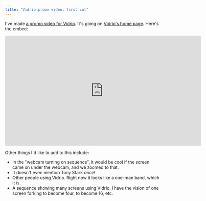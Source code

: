 ```yaml
---
title: "Vidrio promo video: first cut"
---
```


I've made [a promo video for Vidrio](https://youtu.be/b0DP6UhlxeI). It's going on [Vidrio's home page](https://vidr.io). Here's the embed:

<iframe id="ytplayer" type="text/html" width="640" height="360" src="https://www.youtube.com/embed/b0DP6UhlxeI" frameborder="0"></iframe>

Other things I'd like to add to this include:

* In the "webcam turning on sequence", it would be cool if the screen came on under the webcam, and we zoomed to that.
* It doesn't even mention Tony Stark _once!_
* Other people using Vidrio. Right now it looks like a one-man band, which it is.
* A sequence showing many screens using Vidrio. I have the vision of one screen forking to become four, to become 16, etc.
